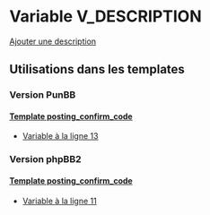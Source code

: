 # Variable V_DESCRIPTION
[Ajouter une description](https://fa-tvars.appspot.com/var/V_DESCRIPTION)

## Utilisations dans les templates

### Version PunBB

#### [Template posting_confirm_code](punbb/posting_confirm_code.md)
* [Variable &agrave; la ligne 13](../punbb/posting_confirm_code.tpl#L13)

### Version phpBB2

#### [Template posting_confirm_code](subsilver/posting_confirm_code.md)
* [Variable &agrave; la ligne 11](../subsilver/posting_confirm_code.tpl#L11)
